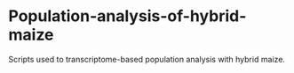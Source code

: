 # Population-analysis-of-hybrid-maize
Scripts used to transcriptome-based population analysis with hybrid maize.
